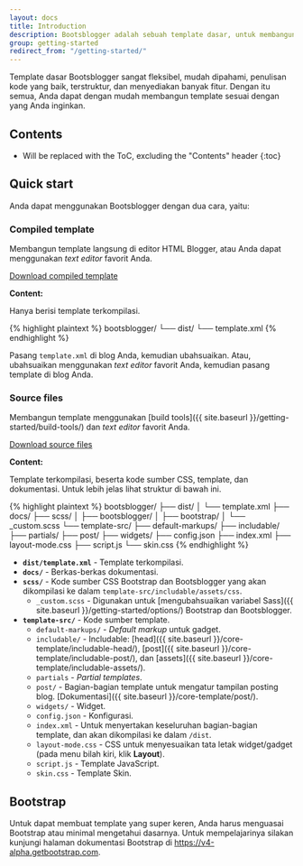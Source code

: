 ```yaml
---
layout: docs
title: Introduction
description: Bootsblogger adalah sebuah template dasar, untuk membangun template Blogger menggunakan Bootstrap, yang dirancang untuk memberikan kemudahan dan keindahan.
group: getting-started
redirect_from: "/getting-started/"
---
```


Template dasar Bootsblogger sangat fleksibel, mudah dipahami, penulisan kode yang baik, terstruktur, dan menyediakan banyak fitur. Dengan itu semua, Anda dapat dengan mudah membangun template sesuai dengan yang Anda inginkan.

## Contents

* Will be replaced with the ToC, excluding the "Contents" header
{:toc}

## Quick start

Anda dapat menggunakan Bootsblogger dengan dua cara, yaitu:

### Compiled template

Membangun template langsung di editor HTML Blogger, atau Anda dapat menggunakan *text editor* favorit Anda.

<a href="{{ site.download.dist }}" class="btn btn-bd">Download compiled template</a>

**Content:**

Hanya berisi template terkompilasi.

{% highlight plaintext %}
bootsblogger/
└── dist/
    └── template.xml
{% endhighlight %}

Pasang `template.xml` di blog Anda, kemudian ubahsuaikan. Atau, ubahsuaikan menggunakan *text editor* favorit Anda, kemudian pasang template di blog Anda.

### Source files

Membangun template menggunakan [build tools]({{ site.baseurl }}/getting-started/build-tools/) dan *text editor* favorit Anda.

<a href="{{ site.download.source }}" class="btn btn-bd">Download source files</a>

**Content:**

Template terkompilasi, beserta kode sumber CSS, template, dan dokumentasi. Untuk lebih jelas lihat struktur di bawah ini.

{% highlight plaintext %}
bootsblogger/
├── dist/
│   └── template.xml
├── docs/
├── scss/
│   ├── bootsblogger/
│   ├── bootstrap/
│   └── _custom.scss
└── template-src/
    ├── default-markups/
    ├── includable/
    ├── partials/
    ├── post/
    ├── widgets/
    ├── config.json
    ├── index.xml
    ├── layout-mode.css
    ├── script.js
    └── skin.css
{% endhighlight %}

- **`dist/template.xml`** - Template terkompilasi.
- **`docs/`** - Berkas-berkas dokumentasi.
- **`scss/`** - Kode sumber CSS Bootstrap dan Bootsblogger yang akan dikompilasi ke dalam `template-src/includable/assets/css`.
  - `_custom.scss` - Digunakan untuk [mengubahsuaikan variabel Sass]({{ site.baseurl }}/getting-started/options/) Bootstrap dan Bootsblogger.
- **`template-src/`** - Kode sumber template.
  - `default-markups/` - *Default markup* untuk gadget.
  - `includable/` - Includable: [head]({{ site.baseurl }}/core-template/includable-head/), [post]({{ site.baseurl }}/core-template/includable-post/), dan [assets]({{ site.baseurl }}/core-template/includable-assets/).
  - `partials` - *Partial templates*.
  - `post/` - Bagian-bagian template untuk mengatur tampilan posting blog. [Dokumentasi]({{ site.baseurl }}/core-template/post/).
  - `widgets/` - Widget.
   - `config.json` - Konfigurasi.
  - `index.xml` - Untuk menyertakan keseluruhan bagian-bagian template, dan akan dikompilasi ke dalam `/dist`.
  - `layout-mode.css` - CSS untuk menyesuaikan tata letak widget/gadget (pada menu bilah kiri, klik **Layout**).
  - `script.js` - Template JavaScript.
  - `skin.css` - Template Skin.

## Bootstrap

Untuk dapat membuat template yang super keren, Anda harus menguasai Bootstrap atau minimal mengetahui dasarnya. Untuk mempelajarinya silakan kunjungi halaman dokumentasi Bootstrap di <https://v4-alpha.getbootstrap.com>.
